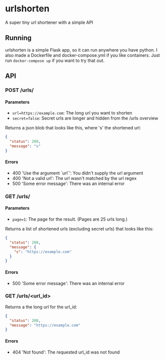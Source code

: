 # urlshorten
A super tiny url shortener with a simple API

## Running
urlshorten is a simple Flask app, so it can run anywhere you have python. 
I also made a Dockerfile and docker-compose.yml if you like containers.
Just run `docker-compose up` if you want to try that out.

## API

### POST /urls/
#### Parameters
- `url=https://example.com`: The long url you want to shorten
- `secret=false`: Secret urls are longer and hidden from the /urls overview

Returns a json blob that looks like this, where 's' the shortened url:
```json
{
  "status": 200,
  "message": "s"
}
```
#### Errors
- 400 'Use the argument \`url\`': You didn't supply the url argument
- 400 'Not a valid url': The url wasn't matched by the url regex
- 500 'Some error message': There was an internal error

### GET /urls/
#### Parameters
- `page=1`: The page for the result. (Pages are 25 urls long.)

Returns a list of shortened urls (excluding secret urls) that looks like this:
```json
{
  "status": 200,
  "message": {
    "s": "https://example.com"
  }
}
```
#### Errors
- 500 'Some error message': There was an internal error

### GET /urls/\<url_id\>
Returns a the long url for the url_id:
```json
{
  "status": 200,
  "message": "https://example.com"
}
```

#### Errors
- 404 'Not found': The requested url_id was not found
